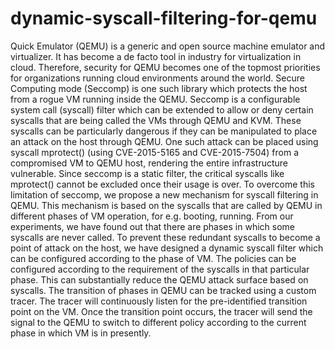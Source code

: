 # dynamic-syscall-filtering-for-qemu
Quick Emulator (QEMU) is a generic and open source machine emulator and virtualizer. It has become a de facto tool in industry for virtualization in cloud. Therefore, security for QEMU becomes one of the topmost priorities for organizations running cloud environments around the world. Secure Computing mode (Seccomp) is one such library which protects the host from a rogue VM running inside the QEMU. Seccomp is a configurable system call (syscall) filter which can be extended to allow or deny certain syscalls that are being called the VMs through QEMU and KVM. These syscalls can be particularly dangerous if they can be manipulated to place an attack on the host through QEMU. One such attack can be placed using syscall mprotect() (using CVE-2015-5165 and CVE-2015-7504) from a compromised VM to QEMU host, rendering the entire infrastructure vulnerable. Since seccomp is a static filter, the critical syscalls like mprotect() cannot be excluded once their usage is over. To overcome this limitation of seccomp, we propose a new mechanism for syscall filtering in QEMU. This mechanism is based on the syscalls that are called by QEMU in different phases of VM operation, for e.g. booting, running. From our experiments, we have found out that there are phases in which some syscalls are never called. To prevent these redundant syscalls to become a point of attack on the host, we have designed a dynamic syscall filter which can be configured according to the phase of VM. The policies can be configured according to the requirement of the syscalls in that particular phase. This can substantially reduce the QEMU attack surface based on syscalls. The transition of phases in QEMU can be tracked using a custom tracer. The tracer will continuously listen for the pre-identified transition point on the VM. Once the transition point occurs, the tracer will send the signal to the QEMU to switch to different policy according to the current phase in which VM is in presently.
